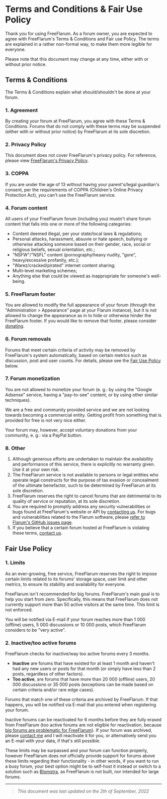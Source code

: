 # Terms and Conditions & Fair Use Policy

Thank you for using FreeFlarum. As a forum owner, you are expected to agree with FreeFlarum's Terms & Conditions and Fair use Policy.
The terms are explained in a rather non-formal way, to make them more legible for everyone.

Please note that this document may change at any time, either with or without prior notice.

## Terms & Conditions

The Terms & Conditions explain what should/shouldn't be done at your forum.

### 1. Agreement

By creating your forum at FreeFlarum, you agree with these Terms & Conditions. Forums that do not comply with these terms may be suspended (either with or without prior notice) by FreeFlarum at its sole discretion.

### 2. Privacy Policy

This document does not cover FreeFlarum's privacy policy. For reference, please view [FreeFlarum's Privacy Policy](https://docs.freeflarum.com/legal/privacy-policy).

### 3. COPPA

If you are under the age of 13 without having your parent's/legal guardian's consent, per the requirements of COPPA (Children's Online Privacy Protection Act), you can't use the FreeFlarum service.

### 4. Forum content

All users of your FreeFlarum forum (including you) mustn't share forum content that falls into one or more of the following categories:

- Content deemed illegal, per your state/local laws & regulations;
- Personal attacks, harassment, absuvie or hate speech, bullying or otherwise attacking someone based on their gender, race, social or religious beliefs, sexual orientation, etc.;
- "NSFW"/"NSFL" content (pornography/heavy nudity, "gore", heavy/excessive profanity, etc.);
- "Warez/cracked/pirated" internet content sharing;
- Multi-level marketing schemes;
- Anything else that could be viewed as inappropriate for someone's well-being.

### 5. FreeFlarum footer

You are allowed to modify the full appearance of your forum (through the "Administration > Appearance" page at your Flarum instance), but it is not allowed to change the appearance as in to hide or otherwise hinder the FreeFlarum footer. If you would like to remove that footer, please consider [donating](https://freeflarum.com/donate).

### 6. Forum removals

Forums that meet certain criteria of activity may be removed by FreeFlarum's system automatically, based on certain metrics such as discussion, post and user counts. For details, please see the [Fair Use Policy](https://docs.freeflarum.com/legal/terms#fair-use-policy) below.

### 7. Forum monetization

You are not allowed to monetize your forum (e. g.: by using the "Google Adsense" service, having a "pay-to-see" content, or by using other similar techniques).

We are a free and community provided service and we are not looking towards becoming a commercial entity. Getting profit from something that is provided for free is not very nice either.

Your forum may, however, accept voluntary donations from your community, e. g.: via a PayPal button.

### 8. Other

1. Although generous efforts are undertaken to maintain the availability and performance of this service, there is explicitly no warranty given. Use it at your own risk.
2. The FreeFlarum service is not available to persons or legal entities who operate legal constructs for the purpose of tax evasion or concealment of the ultimate benefactor, such to be determined by FreeFlarum at its sole discretion.
3. FreeFlarum reserves the right to cancel forums that are detrimental to its quality of service or reputation, at its sole discretion.
4. You are required to promptly address any security vulnerabilities or bugs found at FreeFlarum's website or API by [contacting us](https://freeflarum.com/support). For bugs and vulnerabilities related to the Flarum software, please [refer to Flarum's GitHub issues page](https://github.com/flarum/framework/issues).
5. If you believe that a certain forum hosted at FreeFlarum is violating these terms, [contact us](https://freeflarum.com/support).

## Fair Use Policy

### 1. Limits

As an ever-growing, free service, FreeFlarum reserves the right to impose certain limits related to its forums' storage space, user limit and other metrics, to ensure its stability and availability for everyone.

FreeFlarum isn't recommended for big forums. FreeFlarum's main goal is to help you start from zero. Specifically, this means that FreeFlarum does not currently support more than 50 active visitors at the same time. This limit is not enforced.

You will be notified via E-mail if your forum reaches more than 1 000 (offline) users, 5 000 discussions or 10 000 posts, which FreeFlarum considers to be "very active".

### 2. Inactive/too active forums

FreeFlarum checks for inactive/way too active forums every 3 months.

- **Inactive** are forums that have existed for at least 1 month and haven't had any new users or posts for that month (or simply have less than 2 posts, regardless of other factors).
- **Too active**, are forums that have more than 20 000 (offline) users, 20 000 discussions or 35 000 posts (exceptions can be made based on certain criteria and/or rare edge cases).

Forums that match one of these criteria are archived by FreeFlarum. If that happens, you will be notified via E-mail that you entered when registering your forum.

Inactive forums can be reactivated for 6 months before they are fully erased from FreeFlarum (too active forums are not eligible for reactivation, because [big forums are problematic for FreeFlarum](https://discuss.flarum.org/d/7585/3828)). If your forum was archived, please [contact me](https://freeflarum.com/support) and I will reactivate it for you, or alternatively send you an E-mail with your data, if that's still possible.

These limits may be surpassed and your forum can function properly, however FreeFlarum does *not* officially provide support for forums above these limits regarding their functionality - in other words, if you want to run a busy forum, your best option might be to self-host it instead or switch to a solution such as [Blomstra](https://blomstra.net), as FreeFlarum is not built, nor intended for large forums.

---

> *This document was last updated on the 2th of September, 2022*
